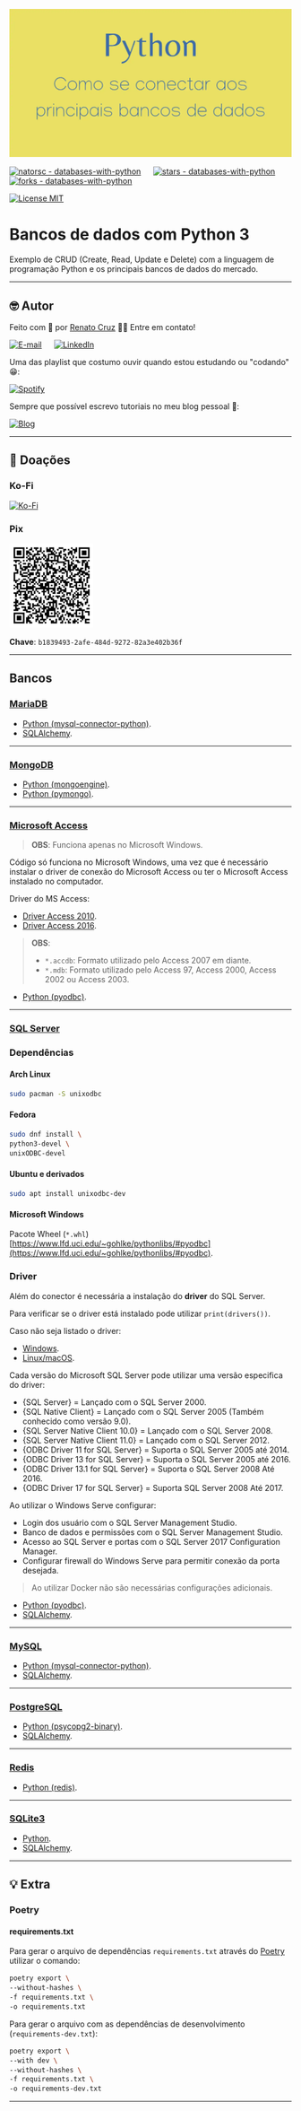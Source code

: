 ![Bancos de dados com Python 3](./docs/images/python-databases-1600x840.webp "Bancos de dados com Python 3")

[![natorsc - databases-with-python](https://img.shields.io/static/v1?label=natorsc&message=databases-with-python&color=blue&logo=github)](https://github.com/natorsc/databases-with-python "Ir para o repositório.")
&emsp;
[![stars - databases-with-python](https://img.shields.io/github/stars/natorsc/databases-with-python?style=social)](https://github.com/natorsc/databases-with-python)
&emsp;
[![forks - databases-with-python](https://img.shields.io/github/forks/natorsc/databases-with-python?style=social)](https://github.com/natorsc/databases-with-python)

[![License MIT](https://img.shields.io/static/v1?label=License&message=MIT&color=blue)](https://github.com/natorsc/databases-with-python)

# Bancos de dados com Python 3

Exemplo de CRUD (Create, Read, Update e Delete) com a linguagem de programação Python e os principais bancos de dados do mercado.

---

## 🤓 Autor

Feito com 💙 por [Renato Cruz](https://github.com/natorsc) 🤜🤛 Entre em contato!

[![E-mail](https://img.shields.io/static/v1?label=&message=E-mail&color=blueviolet&logoColor=white&logo=gmail)](mailto:zkpcvm6dz@mozmail.com "Enviar e-mail.")
&emsp;
[![LinkedIn](https://img.shields.io/static/v1?label=&message=LinkedIn&color=blue&logoColor=white&logo=LinkedIn)](https://www.linkedin.com/in/natorsc "Entre em contato.")

Uma das playlist que costumo ouvir quando estou estudando ou "codando" 😁:

[![Spotify](https://img.shields.io/static/v1?label=&message=Spotify&color=darkgreen&logoColor=white&logo=spotify)](https://open.spotify.com/playlist/1xf3u29puXlnrWO7MsaHL5?si=A-LgwRJXSvOno_e6trpi5w&utm_source=copy-link "Acessar playlist.")

Sempre que possível escrevo tutoriais no meu blog pessoal 🚀:

[![Blog](https://img.shields.io/static/v1?label=&message=Blog&color=gray&logoColor=blue&logo=hashnode)](https://blog.codigoninja.dev/ "Ir para o blog.")

---

## 💝 Doações

### Ko-Fi

[![Ko-Fi](https://img.shields.io/static/v1?label=&message=Ko-Fi&color=orange&logoColor=white&logo=ko-fi)](https://ko-fi.com/natorsc "Ajude com uma doação.")

### Pix

<img src="./docs/images/donation/pix-qr-code.jpg" alt="drawing" width="150"/>

**Chave**: `b1839493-2afe-484d-9272-82a3e402b36f`

---

## Bancos

### [MariaDB](https://mariadb.org/)

- [Python (mysql-connector-python)](./src/mariadb).
- [SQLAlchemy](./src/mariadb-sqlalchemy).

---

### [MongoDB](https://www.mongodb.com/pt-br)

- [Python (mongoengine)](./src/mongodb-mongoengine).
- [Python (pymongo)](./src/mongodb-pymongo).

---

### [Microsoft Access](https://www.microsoft.com/pt-br/microsoft-365/access)

> **OBS**: Funciona apenas no Microsoft Windows.

Código só funciona no Microsoft Windows, uma vez que é necessário instalar o driver de conexão do Microsoft Access ou ter o Microsoft Access instalado no computador.

Driver do MS Access:

- [Driver Access 2010](https://www.microsoft.com/en-us/download/details.aspx?id=54920).
- [Driver Access 2016](https://www.microsoft.com/en-US/download/details.aspx?id=13255).

> **OBS**:
> - `*.accdb`: Formato utilizado pelo Access 2007 em diante.
> - `*.mdb`: Formato utilizado pelo Access 97, Access 2000, Access 2002 ou Access 2003.

- [Python (pyodbc)](./src/ms-access).

---

### [SQL Server](https://www.microsoft.com/pt-br/sql-server/sql-server-downloads)

### Dependências

#### Arch Linux

```bash
sudo pacman -S unixodbc
```

#### Fedora

```bash
sudo dnf install \
python3-devel \
unixODBC-devel
```

#### Ubuntu e derivados

```bash
sudo apt install unixodbc-dev
```

#### Microsoft Windows

Pacote Wheel (`*.whl`) [https://www.lfd.uci.edu/~gohlke/pythonlibs/#pyodbc](https://www.lfd.uci.edu/~gohlke/pythonlibs/#pyodbc).

### Driver

Além do conector é necessária a instalação do **driver** do SQL Server.

Para verificar se o driver está instalado pode utilizar `print(drivers())`.

Caso não seja listado o driver:

- [Windows](https://docs.microsoft.com/pt-br/sql/connect/odbc/windows/system-requirements-installation-and-driver-files?view=sql-server-2017#installing-microsoft-odbc-driver-for-sql-server).
- [Linux/macOS](https://docs.microsoft.com/pt-br/sql/connect/odbc/linux-mac/installing-the-microsoft-odbc-driver-for-sql-server?view=sql-server-2017).

Cada versão do Microsoft SQL Server pode utilizar uma versão especifica do driver:

- {SQL Server} = Lançado com o SQL Server 2000.
- {SQL Native Client} = Lançado com o SQL Server 2005 (Também conhecido como versão 9.0).
- {SQL Server Native Client 10.0} = Lançado com o SQL Server 2008.
- {SQL Server Native Client 11.0} = Lançado com o SQL Server 2012.
- {ODBC Driver 11 for SQL Server} = Suporta o SQL Server 2005 até 2014.
- {ODBC Driver 13 for SQL Server} = Suporta o SQL Server 2005 até 2016.
- {ODBC Driver 13.1 for SQL Server} = Suporta o SQL Server 2008 Até 2016.
- {ODBC Driver 17 for SQL Server} = Suporta SQL Server 2008 Até 2017.

Ao utilizar o Windows Serve configurar:

- Login dos usuário com o SQL Server Management Studio.
- Banco de dados e permissões com o SQL Server Management Studio.
- Acesso ao SQL Server e portas com o SQL Server 2017 Configuration Manager.
- Configurar firewall do Windows Serve para permitir conexão da porta desejada.

> Ao utilizar Docker não são necessárias configurações adicionais.

- [Python (pyodbc)](./src/mssql-server).
- [SQLAlchemy](./src/mssql-server-sqlalchemy).

---

### [MySQL](https://www.mysql.com/)

- [Python (mysql-connector-python)](./src/mysql).
- [SQLAlchemy](./src/mysql-sqlalchemy).

---

### [PostgreSQL](https://www.postgresql.org/)

- [Python (psycopg2-binary)](./src/postgresql).
- [SQLAlchemy](./src/postgresql-sqlalchemy).

---

### [Redis](https://redis.io/)

- [Python (redis)](./src/redis).

---

### [SQLite3](https://www.sqlite.org/index.html)

- [Python](./src/sqlite3).
- [SQLAlchemy](./src/sqlite3-sqlalchemy).

---

## 💡 Extra

### Poetry

#### requirements.txt

Para gerar o arquivo de dependências `requirements.txt` através do [Poetry](https://python-poetry.org/) utilizar o comando:

```bash
poetry export \
--without-hashes \
-f requirements.txt \
-o requirements.txt
```

Para gerar o arquivo com as dependências de desenvolvimento (`requirements-dev.txt`):

```bash
poetry export \
--with dev \
--without-hashes \
-f requirements.txt \
-o requirements-dev.txt
```

---
